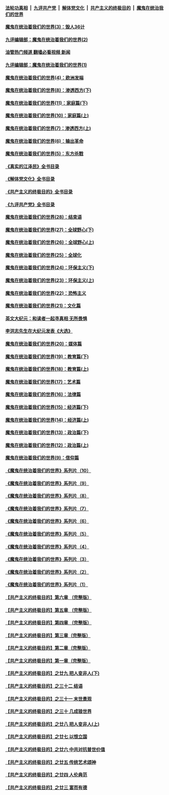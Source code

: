 ####  [法轮功真相](../../../../basic/blob/master/README.md?t=09262201) &nbsp;|&nbsp; [九评共产党](../../../../9ping.md/blob/master/README.md?t=09262201) &nbsp;|&nbsp; [解体党文化](../../../../jtdwh.md/blob/master/README.md?t=09262201)  &nbsp;|&nbsp; [共产主义的终极目的](../../../../gczydzjmd.md/blob/master/README.md?t=09262201) &nbsp;|&nbsp; [魔鬼在统治我们的世界](../../../../mgztzwmdsj.md/blob/master/README.md?t=09262201) 

#### [魔鬼在统治着我们的世界(3)：毁人36计](../pages/nsc422/n10411583.md?t=09262201) 

#### [九评编辑部：魔鬼在统治着我们的世界(2)](../pages/nsc422/n10410036.md?t=09262201) 

#### [油管热门频道 翻墙必看视频 新闻](http://136.244.67.144:81/youtube.html?09262201)

#### [九评编辑部：魔鬼在统治着我们的世界(1)](../pages/nsc422/n10406825.md?t=09262201) 

#### [魔鬼在统治着我们的世界(4)：欧洲发端](../pages/nsc422/n10414890.md?t=09262201) 

#### [魔鬼在统治着我们的世界(8)：渗透西方(下)](../pages/nsc422/n10429603.md?t=09262201) 

#### [魔鬼在统治着我们的世界(11)：家庭篇(下)](../pages/nsc422/n10440961.md?t=09262201) 

#### [魔鬼在统治着我们的世界(10)：家庭篇(上)](../pages/nsc422/n10435448.md?t=09262201) 

#### [魔鬼在统治着我们的世界(7)：渗透西方(上)](../pages/nsc422/n10426013.md?t=09262201) 

#### [魔鬼在统治着我们的世界(6)：输出革命](../pages/nsc422/n10421536.md?t=09262201) 

#### [魔鬼在统治着我们的世界(5)：东方杀戮](../pages/nsc422/n10417707.md?t=09262201) 

#### [《真实的江泽民》全书目录](../pages/nsc422/n13721399.md?t=09262201) 

#### [《解体党文化》全书目录](../pages/nsc422/n13721157.md?t=09262201) 

#### [《共产主义的终极目的》全书目录](../pages/nsc422/n13721048.md?t=09262201) 

#### [《九评共产党》全书目录](../pages/nsc422/n13708085.md?t=09262201) 

#### [魔鬼在统治着我们的世界(28)：结束语](../pages/nsc422/n10936246.md?t=09262201) 

#### [魔鬼在统治着我们的世界(27)：全球野心(下)](../pages/nsc422/n10928319.md?t=09262201) 

#### [魔鬼在统治着我们的世界(26)：全球野心(上)](../pages/nsc422/n10900318.md?t=09262201) 

#### [魔鬼在统治着我们的世界(25)：全球化](../pages/nsc422/n10788205.md?t=09262201) 

#### [魔鬼在统治着我们的世界(24)：环保主义(下)](../pages/nsc422/n10695307.md?t=09262201) 

#### [魔鬼在统治着我们的世界(23)：环保主义(上)](../pages/nsc422/n10688613.md?t=09262201) 

#### [魔鬼在统治着我们的世界(22)：恐怖主义](../pages/nsc422/n10614727.md?t=09262201) 

#### [魔鬼在统治着我们的世界(21)：文化篇](../pages/nsc422/n10597706.md?t=09262201) 

#### [英文大纪元：和读者一起寻真相 无所畏惧](../pages/nsc422/n12542027.md?t=09262201) 

#### [李洪志先生在大纪元发表《大选》](../pages/nsc422/n12534746.md?t=09262201) 

#### [魔鬼在统治着我们的世界(20)：媒体篇](../pages/nsc422/n10586579.md?t=09262201) 

#### [魔鬼在统治着我们的世界(19)：教育篇(下)](../pages/nsc422/n10564808.md?t=09262201) 

#### [魔鬼在统治着我们的世界(18)：教育篇(上)](../pages/nsc422/n10526970.md?t=09262201) 

#### [魔鬼在统治着我们的世界(17)：艺术篇](../pages/nsc422/n10499093.md?t=09262201) 

#### [魔鬼在统治着我们的世界(16)：法律篇](../pages/nsc422/n10485969.md?t=09262201) 

#### [魔鬼在统治着我们的世界(15)：经济篇(下)](../pages/nsc422/n10469975.md?t=09262201) 

#### [魔鬼在统治着我们的世界(14)：经济篇(上)](../pages/nsc422/n10457370.md?t=09262201) 

#### [魔鬼在统治着我们的世界(13)：政治篇(下)](../pages/nsc422/n10448270.md?t=09262201) 

#### [魔鬼在统治着我们的世界(12)：政治篇(上)](../pages/nsc422/n10444576.md?t=09262201) 

#### [魔鬼在统治着我们的世界(9)：信仰篇](../pages/nsc422/n10432159.md?t=09262201) 

#### [《魔鬼在统治着我们的世界》系列片（10）](../pages/nsc422/n12292670.md?t=09262201) 

#### [《魔鬼在统治着我们的世界》系列片（9）](../pages/nsc422/n12290859.md?t=09262201) 

#### [《魔鬼在统治着我们的世界》系列片（8）](../pages/nsc422/n12287445.md?t=09262201) 

#### [《魔鬼在统治着我们的世界》系列片（7）](../pages/nsc422/n12283425.md?t=09262201) 

#### [《魔鬼在统治着我们的世界》系列片（6）](../pages/nsc422/n12282314.md?t=09262201) 

#### [《魔鬼在统治着我们的世界》系列片（5）](../pages/nsc422/n12281419.md?t=09262201) 

#### [《魔鬼在统治着我们的世界》系列片（4）](../pages/nsc422/n12274024.md?t=09262201) 

#### [《魔鬼在统治着我们的世界》系列片（3）](../pages/nsc422/n12271322.md?t=09262201) 

#### [《魔鬼在统治着我们的世界》系列片（2）](../pages/nsc422/n12269049.md?t=09262201) 

#### [《魔鬼在统治着我们的世界》系列片（1）](../pages/nsc422/n12267575.md?t=09262201) 

#### [【共产主义的终极目的】第六章 （完整版）](../pages/nsc422/n11428913.md?t=09262201) 

#### [【共产主义的终极目的】第五章 （完整版）](../pages/nsc422/n11428912.md?t=09262201) 

#### [【共产主义的终极目的】第四章 （完整版）](../pages/nsc422/n11428907.md?t=09262201) 

#### [【共产主义的终极目的】第三章（完整版）](../pages/nsc422/n11428848.md?t=09262201) 

#### [【共产主义的终极目的】第二章（完整版）](../pages/nsc422/n11428831.md?t=09262201) 

#### [【共产主义的终极目的】第一章（完整版）](../pages/nsc422/n11417651.md?t=09262201) 

#### [【共产主义的终极目的】之廿九 把人变非人(下)](../pages/nsc422/n11344140.md?t=09262201) 

#### [【共产主义的终极目的】之三十二 结语](../pages/nsc422/n11360535.md?t=09262201) 

#### [【共产主义的终极目的】之三十一 末世景观](../pages/nsc422/n11351129.md?t=09262201) 

#### [【共产主义的终极目的】之三十 几成狼世界](../pages/nsc422/n11348280.md?t=09262201) 

#### [【共产主义的终极目的】之廿八 把人变非人(上)](../pages/nsc422/n11340492.md?t=09262201) 

#### [【共产主义的终极目的】之廿七 以恨立国](../pages/nsc422/n11336944.md?t=09262201) 

#### [【共产主义的终极目的】之廿六 中共对抗普世价值](../pages/nsc422/n11324785.md?t=09262201) 

#### [【共产主义的终极目的】之廿五 传统艺术颂神](../pages/nsc422/n11296396.md?t=09262201) 

#### [【共产主义的终极目的】之廿四 人伦典范](../pages/nsc422/n11296397.md?t=09262201) 

#### [【共产主义的终极目的】之廿三 富而有德](../pages/nsc422/n11283598.md?t=09262201) 

<img src='http://gfw-breaker.win/goodnews/indexes/nsc422.md' width='0px' height='0px'/>
